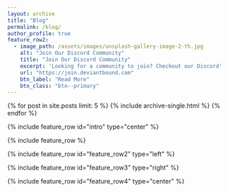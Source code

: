 ```yaml
---
layout: archive
title: "Blog"
permalink: /blog/
author_profile: true
feature_row2:
  - image_path: /assets/images/unsplash-gallery-image-2-th.jpg
    alt: "Join Our Discord Community"
    title: "Join Our Discord Community"
    excerpt: 'Looking for a community to join? Checkout our Discord'
    url: "https://join.deviantbound.com"
    btn_label: "Read More"
    btn_class: "btn--primary"
---
```


{% for post in site.posts limit: 5 %}
  {% include archive-single.html %}
{% endfor %}

{% include feature_row id="intro" type="center" %}

{% include feature_row %}

{% include feature_row id="feature_row2" type="left" %}

{% include feature_row id="feature_row3" type="right" %}

{% include feature_row id="feature_row4" type="center" %}